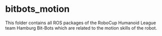 # bitbots_motion

This folder contains all ROS packages of the RoboCup Humanoid League team Hamburg Bit-Bots which are related to the motion skills of the robot.

